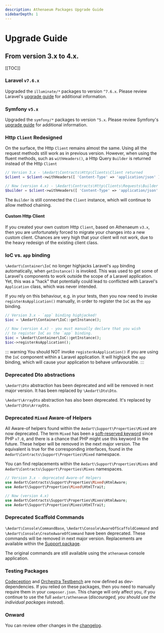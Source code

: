 ```yaml
---
description: Athenaeum Packages Upgrade Guide
sidebarDepth: 1
---
```


# Upgrade Guide

## From version 3.x to 4.x.

[[TOC]]

### Laravel `v7.6.x`

Upgraded the `illuminate/*` packages to version `^7.6.x`.
Please review Laravel's [upgrade guide](https://laravel.com/docs/7.x/upgrade) for additional information.

### Symfony `v5.x`

Upgraded the `symfony/*` packages to version `^5.x`.
Please review Symfony's [upgrade guide](https://symfony.com/doc/current/setup/upgrade_major.html) for additional information.

### Http `Client` Redesigned

On the surface, the Http `Client` remains almost the same. Using all the request methods still work as in previous version.
However, when using the fluent methods, such as `withHeaders()`, a Http Query `Builder` is returned instead of the Http `Client`

```php
// Version 3.x - \Aedart\Contracts\Http\Clients\Client returned
$client = $client->withHeaders([ 'Content-Type' => 'application/json' ]);

// Now (version 4.x) - \Aedart\Contracts\Http\Clients\Requests\Builder returned
$builder = $client->withHeaders([ 'Content-Type' => 'application/json' ]); 
```

The `Builder` is still connected the `Client` instance, which will continue to allow method chaining.

#### Custom Http Client

If you created your own custom Http `Client`, based on Athenaeum `v3.x`, then you are unfortunately forced to migrate your changes into a new custom client. 
Chances are very high that your client will not work, due to the heavy redesign of the existing client class.

### IoC vs. `app` binding

`\Aedart\Container\IoC` no longer highjacks Laravel's `app` binding automatically, when `getInstance()` is invoked.
This was used to get some of Laravel's components to work outside the scope of a Laravel application.
Yet, this was a "hack" that potentially could lead to conflicted with Laravel's `Application` class, which was never intended.

If you rely on this behaviour, e.g. in your tests, then you now need to invoke `registerAsApplication()` manually, in order to register the `IoC` as the `app` binding.

```php
// Version 3.x - `app` binding highjacked!
$ioc = \Aedart\Container\IoC::getInstance();

// Now (version 4.x) - you must manually declare that you wish 
// to register IoC as the `app` binding.
$ioc = \Aedart\Container\IoC::getInstance();
$ioc->registerAsApplication();
```

::: warning
You should NOT invoke `registerAsApplication()` if you are using the `IoC` component within a Laravel application.
It will highjack the `app` binding, which will cause your application to behave unfavourable.
:::

### Deprecated Dto abstractions

`\Aedart\Dto` abstraction has been deprecated and will be removed in next major version.
It has been replaced by `\Aedart\Dto\Dto`.

`\Aedart\ArrayDto` abstraction has also been deprecated.
It's replaced by `\Aedart\Dto\ArrayDto`.

### Deprecated `Mixed` Aware-of Helpers

All Aware-of helpers found within the `Aedart\Support\Properties\Mixed` are now deprecated. 
The term `Mixed` has been a [soft-reserved keyword](https://www.php.net/manual/en/reserved.other-reserved-words.php) since PHP `v7.0`, and there is a chance that PHP might use this keyword in the future.
These helper will be removed in the next major version.
The equivalent is true for the corresponding interfaces, found in the `Aedart\Contracts\Support\Properties\Mixed` namespace.

You can find replacements within the `Aedart\Support\Properties\Mixes` and `Aedart\Contracts\Support\Properties\Mixes` namespaces.

```php
// Version 3.x - deprecated Aware-of Helpers
use Aedart\Contracts\Support\Properties\Mixed\HtmlAware;
use Aedart\Support\Properties\Mixed\HtmlTrait;

// Now (version 4.x)
use Aedart\Contracts\Support\Properties\Mixes\HtmlAware;
use Aedart\Support\Properties\Mixes\HtmlTrait; 
```

### Deprecated Scaffold Commands

`\Aedart\Console\CommandBase`, `\Aedart\Console\AwareOfScaffoldCommand` and `\Aedart\Console\CreateAwareOfCommand` have been deprecated.
These commands will be removed in next major version.
Replacements are available within the [Support package](./support).

The original commands are still available using the `athenaeum` console application.

### Testing Packages

[Codeception](https://github.com/Codeception/Codeception) and [Orchestra Testbench](https://github.com/orchestral/testbench) are now defined as dev-dependencies.
If you relied on these packages, then you need to manually require them in your `composer.json`.
This change will only affect you, if you continue to use the full `aedart/athenaeum` (_discouraged, you should use the individual packages instead_).

### Onward

You can review other changes in the [changelog](https://github.com/aedart/athenaeum/blob/master/CHANGELOG.md).
